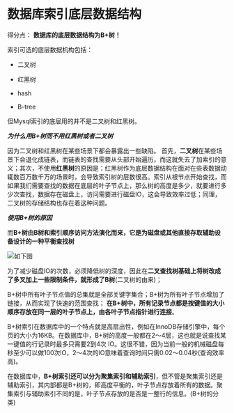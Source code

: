# 数据库索引底层数据结构

得分点： **数据库的底层数据结构为B+树！**

索引可选的底层数据机构包括：

- 二叉树

- 红黑树

- hash

- B-tree

但Mysql索引的底层用的并不是二叉树和红黑树。

***为什么用B+树而不用红黑树或者二叉树***

因为二叉树和红黑树在某些场景下都会暴露出一些缺陷。
首先，**二叉树**在某些场景下会退化成链表，而链表的查找需要从头部开始遍历，而这就失去了加索引的意义；其次，不使用**红黑树**的原因是：红黑树作为底层数据结构在面对在些表数据动辄数百万数千万的场景时，会导致索引树的层数很高。索引从根节点开始查找，而如果我们需要查找的数据在底层的叶子节点上，那么树的高度是多少，就要进行多少次查找，数据存在磁盘上，访问需要进行磁盘IO，这会导致效率过低；同理，二叉树的存储结构也存在着这种问题。

***使用B+树的原因***

而**B+树由B树和索引顺序访问方法演化而来，它是为磁盘或其他直接存取辅助设备设计的一种平衡查找树**

![如下图](https://uploadfiles.nowcoder.com/images/20220226/4107856_1645862987121/3CF9D9131AE159CAE89F36798645787C)

为了减少磁盘IO的次数，必须降低树的深度，因此在**二叉查找树基础上将树改成了多叉加上一些限制条件，就形成了B树**(二叉树的由来)；

B+树中所有叶子节点值的总集就是全部关键字集合；B+树为所有叶子节点增加了链接，从而实现了快速的范围查找； **在B+树中，所有记录节点都是按键值的大小顺序存放在同一层的叶子节点上，由各叶子节点指针进行连接**。
  
B+树索引在数据库中的一个特点就是高扇出性，例如在InnoDB存储引擎中，每个页的大小为16KB。在数据库中，B+树的高度一般都在2～4层，这也就是说查找某一键值的行记录时最多只需要2到4次 IO。这很不错，因为当前一般的机械磁盘每秒至少可以做100次IO，2～4次的IO意味着查询时间只需0.02～0.04秒(查询效率高)。

在数据库中，**B+树索引还可以分为聚集索引和辅助索引**，但不管是聚集索引还是辅助索引，其内部都是B+树的，即高度平衡的，叶子节点存放着所有的数据。聚集索引与辅助索引不同的是，叶子节点存放的是否是一整行的信息。(B+树的分类)
